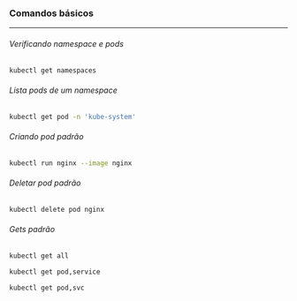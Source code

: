 ### Comandos básicos
---

###### Verificando namespace e pods
``` bash
kubectl get namespaces
```

###### Lista pods de um namespace
```bash
kubectl get pod -n 'kube-system'
```

###### Criando pod padrão
```bash
kubectl run nginx --image nginx
```

###### Deletar pod padrão
```bash
kubectl delete pod nginx
```

###### Gets padrão
```bash
kubectl get all

kubectl get pod,service

kubectl get pod,svc
```